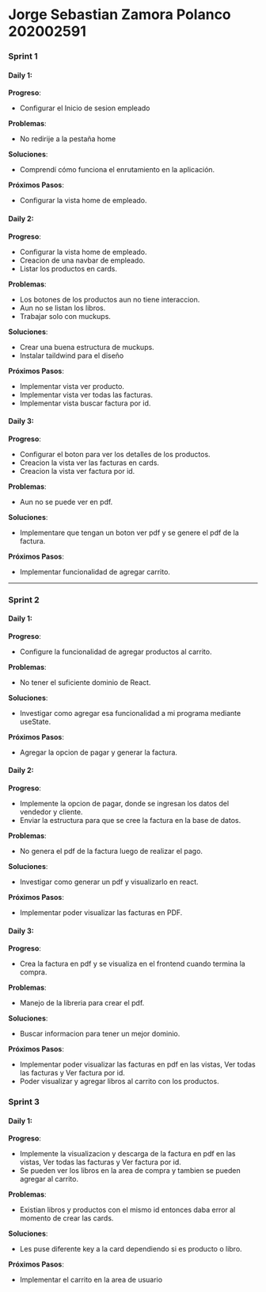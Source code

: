 # Jorge Sebastian Zamora Polanco 202002591

### Sprint 1

#### Daily 1: 
**Progreso**:  
- Configurar el Inicio de sesion empleado

**Problemas**:  
- No redirije a la pestaña home

**Soluciones**:  
- Comprendí cómo funciona el enrutamiento en la aplicación.

**Próximos Pasos**:  
 - Configurar la vista home de empleado.

#### Daily 2:

**Progreso**:  
- Configurar la vista home de empleado.
- Creacion de una navbar de empleado.
- Listar los productos en cards.

**Problemas**:  
- Los botones de los productos aun no tiene interaccion.
- Aun no se listan los libros.
- Trabajar solo con muckups.

**Soluciones**:  
- Crear una buena estructura de muckups.
- Instalar taildwind para el diseño

**Próximos Pasos**:  
- Implementar vista ver producto.
- Implementar vista ver todas las facturas.
- Implementar vista buscar factura por id.

#### Daily 3:

**Progreso**:  
- Configurar el boton para ver los detalles de los productos.
- Creacion la vista ver las facturas en cards.
- Creacion la vista ver factura por id.

**Problemas**:  
- Aun no se puede ver en pdf.

**Soluciones**:  
- Implementare que tengan un boton ver pdf y se genere el pdf de la factura.

**Próximos Pasos**:  
- Implementar funcionalidad de agregar carrito. 


---

### Sprint 2

#### Daily 1: 

**Progreso**:  
- Configure la funcionalidad de agregar productos al carrito.

**Problemas**:  
- No tener el suficiente dominio de React. 

**Soluciones**:  
- Investigar como agregar esa funcionalidad a mi programa mediante useState.

**Próximos Pasos**:  
- Agregar la opcion de pagar y generar la factura.

#### Daily 2:
**Progreso**:  
- Implemente la opcion de pagar, donde se ingresan los datos del vendedor y cliente.
- Enviar la estructura para que se cree la factura en la base de datos.

**Problemas**:  
- No genera el pdf de la factura luego de realizar el pago.

**Soluciones**:  
- Investigar como generar un pdf y visualizarlo en react. 

**Próximos Pasos**:  
- Implementar poder visualizar las facturas en PDF.

#### Daily 3:
**Progreso**:  
- Crea la factura en pdf y se visualiza en el frontend cuando termina la compra. 

**Problemas**:  
- Manejo de la libreria para crear el pdf.

**Soluciones**:  
- Buscar informacion para tener un mejor dominio.

**Próximos Pasos**:  
- Implementar poder visualizar las facturas en pdf en las vistas, Ver todas las facturas y Ver factura por id.
- Poder visualizar y agregar libros al carrito con los productos.

### Sprint 3

#### Daily 1: 
**Progreso**:  
- Implemente la visualizacion y descarga de la factura en pdf en las vistas, Ver todas las facturas y Ver factura por id.
- Se pueden ver los libros en la area de compra y tambien se pueden agregar al carrito.

**Problemas**:  
- Existian libros y productos con el mismo id entonces daba error al momento de crear las cards.

**Soluciones**:  
- Les puse diferente key a la card dependiendo si es producto o libro.  

**Próximos Pasos**:  
- Implementar el carrito en la area de usuario

